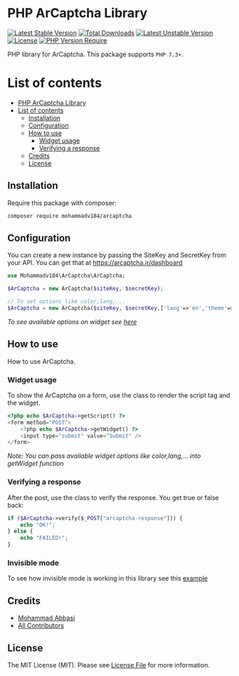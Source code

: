 # PHP ArCaptcha Library

[![Latest Stable Version](http://poser.pugx.org/arcaptcha/arcaptcha-php/v)](https://packagist.org/packages/arcaptcha/arcaptcha-php)
[![Total Downloads](http://poser.pugx.org/arcaptcha/arcaptcha-php/downloads)](https://packagist.org/packages/arcaptcha/arcaptcha-php)
[![Latest Unstable Version](http://poser.pugx.org/arcaptcha/arcaptcha-php/v/unstable)](https://packagist.org/packages/arcaptcha/arcaptcha-php) [![License](http://poser.pugx.org/arcaptcha/arcaptcha-php/license)](https://packagist.org/packages/arcaptcha/arcaptcha-php)
[![PHP Version Require](http://poser.pugx.org/arcaptcha/arcaptcha-php/require/php)](https://packagist.org/packages/arcaptcha/arcaptcha-php)

PHP library for ArCaptcha.
This package supports `PHP 7.3+`.

# List of contents

- [PHP ArCaptcha Library](#PHP-ArCaptcha-Library)
- [List of contents](#list-of-contents)
  - [Installation](#Installation)
  - [Configuration](#Configuration)
  - [How to use](#how-to-use)
    - [Widget usage](#Widget-usage)
    - [Verifying a response](#Verifying-a-response)
  - [Credits](#credits)
  - [License](#license)

## Installation

Require this package with composer:

```bash
composer require mohammadv184/arcaptcha
```

## Configuration

You can create a new instance by passing the SiteKey and SecretKey from your API.
You can get that at https://arcaptcha.ir/dashboard

```php
use Mohammadv184\ArCaptcha\ArCaptcha;

$ArCaptcha = new ArCaptcha($siteKey, $secretKey);

// To set options like color,lang,...
$ArCaptcha = new ArCaptcha($siteKey, $secretKey,['lang'=>'en','theme'=>'dark']);

```

_To see available options on widget see [here](https://docs.arcaptcha.ir/docs/configuration#arcaptcha-container-configuration)_

## How to use

How to use ArCaptcha.

### Widget usage

To show the ArCaptcha on a form, use the class to render the script tag and the widget.

```php
<?php echo $ArCaptcha->getScript() ?>
<form method="POST">
    <?php echo $ArCaptcha->getWidget() ?>
    <input type="submit" value="Submit" />
</form>
```

_Note: You can pass available widget options like color,lang,... into getWidget function_

### Verifying a response

After the post, use the class to verify the response.
You get true or false back:

```php
if ($ArCaptcha->verify($_POST["arcaptcha-response"])) {
    echo "OK!";
} else {
    echo "FAILED!";
}
```

### Invisible mode

To see how invisible mode is working in this library see this [example](https://github.com/arcaptcha/arcaptcha-php-example/blob/main/without-composer/index-invisible.php)

## Credits

- [Mohammad Abbasi](https://github.com/mohammadv184)
- [All Contributors](../../contributors)

## License

The MIT License (MIT). Please see [License File](LICENSE) for more information.

